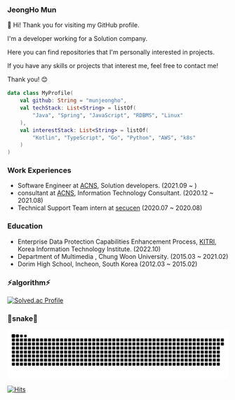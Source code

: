 <!--
**munjeongho/munjeongho** is a ✨ _special_ ✨ repository because its `README.md` (this file) appears on your GitHub profile.

Here are some ideas to get you started:

- 🔭 I’m currently working on ...
- 🌱 I’m currently learning ...
- 👯 I’m looking to collaborate on ...
- 🤔 I’m looking for help with ...
- 💬 Ask me about ...
- 📫 How to reach me: ...
- 😄 Pronouns: ...
- ⚡ Fun fact: ...
-->


### JeongHo Mun

👋 Hi! Thank you for visiting my GitHub profile.

I'm a developer working for a Solution company.

Here you can find repositories that I'm personally interested in projects.

If you have any skills or projects that interest me, feel free to contact me!

Thank you! 😊

```kotlin
data class MyProfile(
    val github: String = "munjeongho",
    val techStack: List<String> = listOf( 
        "Java", "Spring", "JavaScript", "RDBMS", "Linux" 
    ),
    val interestStack: List<String> = listOf( 
        "Kotlin", "TypeScript", "Go", "Python", "AWS", "k8s" 
    )
)
```


### Work Experiences
* Software Engineer at [ACNS](https://www.acns.co.kr/), Solution developers. (2021.09 ~ )
* consultant at [ACNS](https://www.acns.co.kr/), Information Technology Consultant. (2020.12 ~ 2021.08)
* Technical Support Team intern at [secucen](http://www.secucen.com/) (2020.07 ~ 2020.08)

### Education
* Enterprise Data Protection Capabilities Enhancement Process, [KITRI](https://www.kitri.re.kr/kitri/main/main.web), Korea Information Technology Institute. (2022.10)
* Department of Multimedia , Chung Woon University. (2015.03 ~ 2021.02)
* Dorim High School, Incheon, South Korea (2012.03 ~ 2015.02)

### ⚡algorithm⚡
[![Solved.ac Profile](http://mazassumnida.wtf/api/v2/generate_badge?boj=wjdghqkenr)](https://solved.ac/wjdghqkenr/)

### 🐍snake🐍
<picture>
    <source
    media="(prefers-color-scheme: dark)"
    srcset="https://raw.githubusercontent.com/munjeongho/munjeongho/output/github-snake-dark.svg"
  />
  <source
    media="(prefers-color-scheme: light)"
    srcset="https://raw.githubusercontent.com/munjeongho/munjeongho/output/github-snake.svg"
  />
  <img
    alt="github contribution grid snake animation"
    src="https://raw.githubusercontent.com/munjeongho/munjeongho/output/github-snake.svg"
  />
</picture>


[![Hits](https://hits.seeyoufarm.com/api/count/incr/badge.svg?url=https%3A%2F%2Fgithub.com%2Fmunjeongho%2F&count_bg=%2361CAEF&title_bg=%23511616&icon=&icon_color=%23A82727&title=hits&edge_flat=true)](https://hits.seeyoufarm.com)

